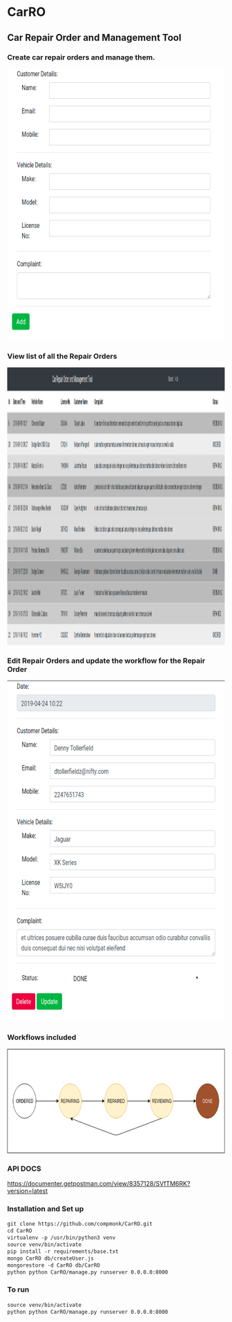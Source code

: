 # CarRO

## Car Repair Order and Management Tool

### Create car repair orders and manage them.
<p align="center"><img width="674" height="630" src="documentation/add.png"></p>

### View list of all the Repair Orders
<p align="center"><img width="1903" height="643" src="documentation/board.png"></p>

### Edit Repair Orders and update the workflow for the Repair Order
<p align="center"><img width="658" height="790" src="documentation/edit.png"></p>

### Workflows included
<p align="center"><img width="761" height="241" src="documentation/workflow.png"></p>

### API DOCS
https://documenter.getpostman.com/view/8357128/SVfTM6RK?version=latest


### Installation and Set up
```
git clone https://github.com/compmonk/CarRO.git
cd CarRO
virtualenv -p /usr/bin/python3 venv
source venv/bin/activate
pip install -r requirements/base.txt
mongo CarRO db/createUser.js
mongorestore -d CarRO db/CarRO
python python CarRO/manage.py runserver 0.0.0.0:8000
```

### To run
```
source venv/bin/activate
python python CarRO/manage.py runserver 0.0.0.0:8000
```
